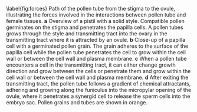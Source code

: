 \label{fig:forces}
Path of the pollen tube from the stigma to the ovule, illustrating the forces involved in the interactions between pollen tube and female tissues. **a** Overview of a pistil with a solid style. Compatible pollen germinates on the stigma and penetrates the papilla cells. A pollen tubes grows through the style and transmitting tract into the ovary in the transmitting tract where it is attracted by an ovule. **b** Close-up of a papilla cell with a germinated pollen grain. The grain adheres to the surface of the papilla cell while the pollen tube penetrates the cell to grow within the cell wall or between the cell wall and plasma membrane. **c** When a pollen tube encounters a cell in the transmitting tract, it can either change growth direction and grow between the cells or penetrate them and grow within the cell wall or between the cell wall and plasma membrane. **d** After exiting the transmitting tract, the pollen tube follows a gradient of chemical attractants, adhering and growing along the funiculus into the micropylar opening of the ovule, where it penetrates a synergid cell to release the sperm cells into the embryo sac. Pollen grains and tubes are shown in orange.